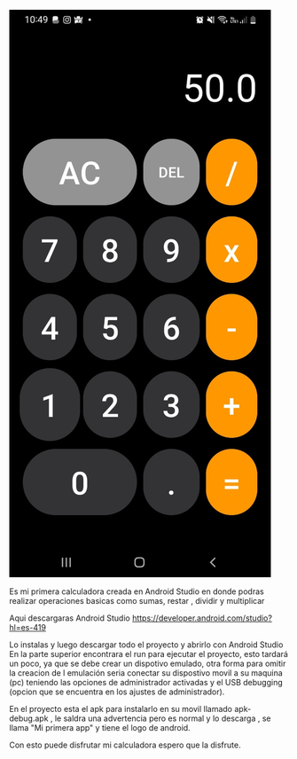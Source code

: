 ![](https://github.com/SantiagoGMG/Calculadora_Android_Studios/blob/master/calcluadora.jpg)

Es mi primera calculadora creada en Android Studio en donde podras realizar operaciones basicas como sumas, restar , dividir y multiplicar

Aqui descargaras Android Studio
https://developer.android.com/studio?hl=es-419

Lo instalas y luego descargar todo el proyecto y abrirlo con Android Studio
En la parte superior encontrara el run para ejecutar el proyecto, esto tardará un poco, ya que se debe crear un dispotivo emulado, otra forma para omitir la creacion de l emulación seria conectar su dispostivo movil a su maquina (pc) teniendo las opciones de administrador activadas y el USB debugging (opcion que se encuentra en los ajustes de administrador).

En el proyecto esta el apk para instalarlo en su movil llamado apk-debug.apk , le saldra una advertencia pero es normal y lo descarga , se llama "Mi primera app" y tiene el logo de android.

Con esto puede disfrutar mi calculadora espero que la disfrute.
